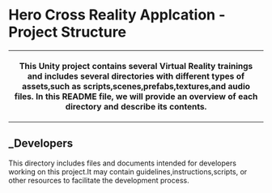 <!DOCTYPE html>
<html>
<body>
<h1>Hero Cross Reality Applcation - Project Structure</h2>
<table><tr>
<th><p>This Unity project contains several Virtual Reality trainings and includes several
directories with different types of assets,such as scripts,scenes,prefabs,textures,and
audio files. In this README file, we will provide an overview of each directory and describe
its contents.
</th> </tr> </p> </table>
<h2>_Developers</h2>
<tr>
<th><p>This directory includes files and documents intended for developers
 working on this project.It may contain guidelines,instructions,scripts,
 or other resources to facilitate the development process.
</th> </tr> </p> </table>
</table>

